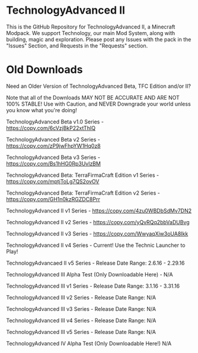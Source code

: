 # TechnologyAdvanced II
This is the GitHub Repository for TechnologyAdvanced II, a Minecraft Modpack. We support Technology, our main Mod System, along with building, magic and exploration. Please post any Issues with the pack in the "Issues" Section, and Requests in the "Requests" section.
# Old Downloads
Need an Older Version of TechnologyAdvanced Beta, TFC Edition and/or II?

Note that all of the Downloads MAY NOT BE ACCURATE AND ARE NOT 100% STABLE! Use with Caution, and NEVER Downgrade your world unless you know what you're doing!

TechnologyAdvanced Beta v1.0 Series -
https://copy.com/6cVzjBkP22xtThIQ

TechnologyAdvanced Beta v2 Series -
https://copy.com/zP9jwFhpYW1Hq0z8

TechnologyAdvanced Beta v3 Series -
https://copy.com/Bs1hHG0Rp3UvlzBM

TechnologyAdvanced Beta: TerraFirmaCraft Edition v1 Series -
https://copy.com/mptjToLg7QS2ovOV

TechnologyAdvanced Beta: TerraFirmaCraft Edition v2 Series -
https://copy.com/GH1n0kzRGZDC8Prr

TechnologyAdvanced II v1 Series -
https://copy.com/4zu0WBDbSdMv7DN2

TechnologyAdvanced II v2 Series -
https://copy.com/yQvRQq2bbVaDUBvg

TechnologyAdvanced II v3 Series -
https://copy.com/WwyaqXiw3oUA8Ikk

TechnologyAdvanced II v4 Series -
Current! Use the Technic Launcher to Play!

TechnologyAdvancaed II v5 Series -
Release Date Range: 2.6.16 - 2.29.16

TechnologyAdvanced III Alpha Test (Only Downloadable Here) -
N/A

TechnologyAdvanced III v1 Series -
Release Date Range: 3.1.16 - 3.31.16

TechnologyAdvanced III v2 Series -
Release Date Range: N/A

TechnologyAdvanced III v3 Series -
Release Date Range: N/A

TechnologyAdvanced III v4 Series -
Release Date Range: N/A

TechnologyAdvanced III v5 Series -
Release Date Range: N/A

TechnologyAdvanced IV Alpha Test (Only Downloadable Here!)
N/A



